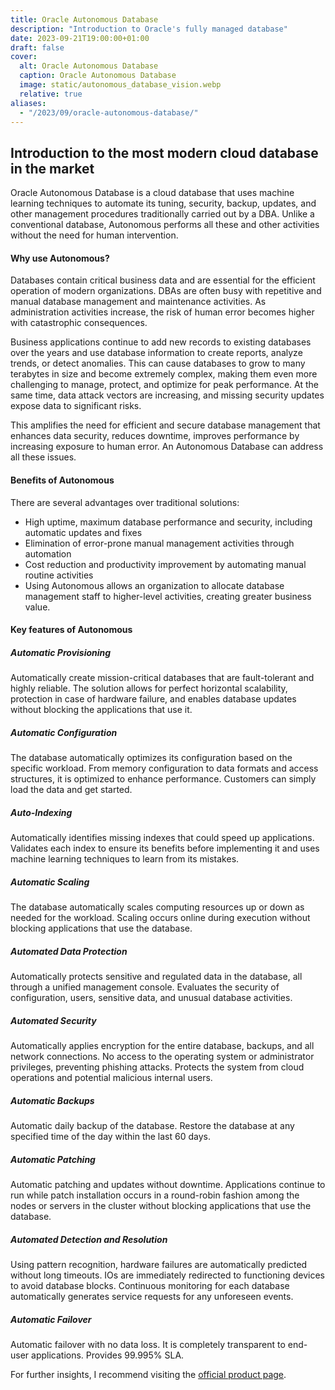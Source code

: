 ```yaml
---
title: Oracle Autonomous Database
description: "Introduction to Oracle's fully managed database"
date: 2023-09-21T19:00:00+01:00
draft: false
cover:
  alt: Oracle Autonomous Database
  caption: Oracle Autonomous Database
  image: static/autonomous_database_vision.webp
  relative: true
aliases:
  - "/2023/09/oracle-autonomous-database/"
---
```


## Introduction to the most modern cloud database in the market

Oracle Autonomous Database is a cloud database that uses machine learning techniques to automate its tuning, security, backup, updates, and other management procedures traditionally carried out by a DBA. Unlike a conventional database, Autonomous performs all these and other activities without the need for human intervention.

#### Why use Autonomous?

Databases contain critical business data and are essential for the efficient operation of modern organizations. DBAs are often busy with repetitive and manual database management and maintenance activities. As administration activities increase, the risk of human error becomes higher with catastrophic consequences.

Business applications continue to add new records to existing databases over the years and use database information to create reports, analyze trends, or detect anomalies. This can cause databases to grow to many terabytes in size and become extremely complex, making them even more challenging to manage, protect, and optimize for peak performance. At the same time, data attack vectors are increasing, and missing security updates expose data to significant risks.

This amplifies the need for efficient and secure database management that enhances data security, reduces downtime, improves performance by increasing exposure to human error. An Autonomous Database can address all these issues.

#### Benefits of Autonomous

There are several advantages over traditional solutions:

- High uptime, maximum database performance and security, including automatic updates and fixes
- Elimination of error-prone manual management activities through automation
- Cost reduction and productivity improvement by automating manual routine activities
- Using Autonomous allows an organization to allocate database management staff to higher-level activities, creating greater business value.

#### Key features of Autonomous

##### Automatic Provisioning

Automatically create mission-critical databases that are fault-tolerant and highly reliable. The solution allows for perfect horizontal scalability, protection in case of hardware failure, and enables database updates without blocking the applications that use it.

##### Automatic Configuration

The database automatically optimizes its configuration based on the specific workload. From memory configuration to data formats and access structures, it is optimized to enhance performance. Customers can simply load the data and get started.

##### Auto-Indexing

Automatically identifies missing indexes that could speed up applications. Validates each index to ensure its benefits before implementing it and uses machine learning techniques to learn from its mistakes.

##### Automatic Scaling

The database automatically scales computing resources up or down as needed for the workload. Scaling occurs online during execution without blocking applications that use the database.

##### Automated Data Protection

Automatically protects sensitive and regulated data in the database, all through a unified management console. Evaluates the security of configuration, users, sensitive data, and unusual database activities.

##### Automated Security

Automatically applies encryption for the entire database, backups, and all network connections. No access to the operating system or administrator privileges, preventing phishing attacks. Protects the system from cloud operations and potential malicious internal users.

##### Automatic Backups

Automatic daily backup of the database. Restore the database at any specified time of the day within the last 60 days.

##### Automatic Patching

Automatic patching and updates without downtime. Applications continue to run while patch installation occurs in a round-robin fashion among the nodes or servers in the cluster without blocking applications that use the database.

##### Automated Detection and Resolution

Using pattern recognition, hardware failures are automatically predicted without long timeouts. IOs are immediately redirected to functioning devices to avoid database blocks. Continuous monitoring for each database automatically generates service requests for any unforeseen events.

##### Automatic Failover

Automatic failover with no data loss. It is completely transparent to end-user applications. Provides 99.995% SLA.

For further insights, I recommend visiting the [official product page](https://www.oracle.com/autonomous-database/).
